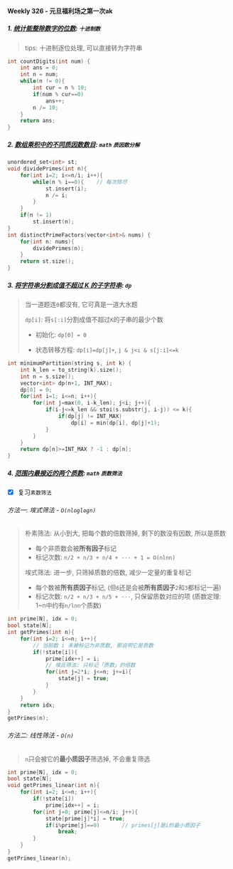 #### Weekly 326 - 元旦福利场之第一次ak

##### 1. [统计能整除数字的位数](https://leetcode.cn/problems/count-the-digits-that-divide-a-number/): `十进制数`

> tips: 十进制逐位处理, 可以直接转为字符串

```CPP
int countDigits(int num) {
    int ans = 0;
    int n = num;
    while(n != 0){
        int cur = n % 10;
        if(num % cur==0)
            ans++;
        n /= 10;
    }
    return ans;
}
```


##### 2. [数组乘积中的不同质因数数目](https://leetcode.cn/problems/distinct-prime-factors-of-product-of-array/): `math` `质因数分解`

```CPP
unordered_set<int> st;
void dividePrimes(int n){
    for(int i=2; i<=n/i; i++){
        while(n % i==0){    // 每次除尽
            st.insert(i);
            n /= i;
        }
    }
    if(n != 1)
        st.insert(n);
}
int distinctPrimeFactors(vector<int>& nums) {
    for(int n: nums){
        dividePrimes(n);
    }
    return st.size();
}
```


##### 3. [将字符串分割成值不超过 K 的子字符串](https://leetcode.cn/problems/partition-string-into-substrings-with-values-at-most-k/): `dp`

> 当一道题连`0`都没有, 它可真是一道大水题
> 
> `dp[i]`: 将`s[:i]`分割成值不超过`K`的子串的最少个数
> 
> - 初始化: `dp[0] = 0`
> 
> - 状态转移方程: `dp[i]=dp[j]+`, `j & j<i & s[j:i]<=k` 

```CPP
int minimumPartition(string s, int k) {
    int k_len = to_string(k).size();
    int n = s.size();
    vector<int> dp(n+1, INT_MAX);
    dp[0] = 0;
    for(int i=1; i<=n; i++){
        for(int j=max(0, i-k_len); j<i; j++){
            if(i-j<=k_len && stoi(s.substr(j, i-j)) <= k){
                if(dp[j] != INT_MAX)
                    dp[i] = min(dp[i], dp[j]+1);
            }
        }
    }
    return dp[n]>=INT_MAX ? -1 : dp[n];
}
```


##### 4. [范围内最接近的两个质数](https://leetcode.cn/problems/closest-prime-numbers-in-range/): `math` `质数筛法`

- [x] 复习`素数筛法`

###### 方法一: 埃式筛法 - `O(nloglogn)`
> 朴素筛法: 从小到大, 把每个数的倍数筛掉, 剩下的数没有因数, 所以是质数
> - 每个非质数会被**所有因子**标记
> - 标记次数: `n/2 + n/3 + n/4 + ··· + 1 = O(nlnn)`
> 
> 埃式筛法: 进一步, 只筛掉质数的倍数, 减少一定量的重复标记
> - 每个数被**所有质因子**标记, (但`6`还是会被**所有质因子**`2`和`3`都标记一遍)
> - 标记次数: `n/2 + n/3 + n/5 + ···`, 只保留质数对应的项 (质数定理: 1~n中约有`n/lnn`个质数)

```CPP
int prime[N], idx = 0;
bool state[N];
int getPrimes(int n){
    for(int i=2; i<=n; i++){
        // 当前数 i 未被标记为非质数, 那说明它是质数
        if(!state[i]){
            prime[idx++] = i;
            // 埃氏筛法: 只标记「质数」的倍数
            for(int j=2*i; j<=n; j+=i){
                state[j] = true;
            }
        }
    }
    return idx;
}
getPrimes(n);
```

###### 方法二: 线性筛法 - `O(n)`
> `n`只会被它的**最小质因子**筛选掉, 不会重复筛选

```CPP
int prime[N], idx = 0;
bool state[N];
void getPrimes_linear(int n){
    for(int i=2; i<=n; i++){
        if(!state[i])
            prime[idx++] = i;
        for(int j=0; prime[j]<=n/i; j++){
            state[prime[j]*i] = true;
            if(i%prime[j]==0)       // primes[j]是i的最小质因子
                break;
        }
    }
}
getPrimes_linear(n);
```